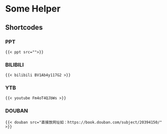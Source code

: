 # Some Helper

## Shortcodes

### PPT

`{{< ppt src="">}}`

### BILIBILI

`{{< bilibili BV1Ab4y117G2 >}}`

### YTB

`{{< youtube Fm4oT4QJbWs >}}`

### DOUBAN

`{{< douban src="直接放网址如：https://book.douban.com/subject/20394150/" >}}`
